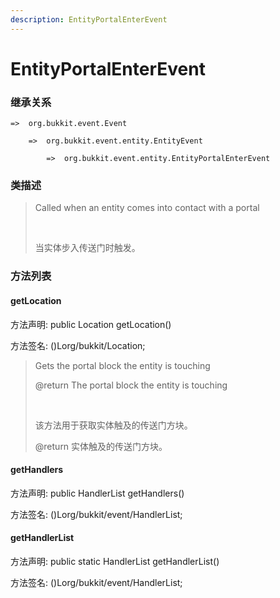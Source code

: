 ```yaml
---
description: EntityPortalEnterEvent
---
```


# EntityPortalEnterEvent

### 继承关系

    =>  org.bukkit.event.Event

        =>  org.bukkit.event.entity.EntityEvent

            =>  org.bukkit.event.entity.EntityPortalEnterEvent

### 类描述

> Called when an entity comes into contact with a portal
> 
> <br>
> 
> 当实体步入传送门时触发。

### 方法列表

#### getLocation

方法声明: public Location getLocation()

方法签名: ()Lorg/bukkit/Location;

> Gets the portal block the entity is touching
> 
> @return The portal block the entity is touching
> 
> <br>
> 
> 该方法用于获取实体触及的传送门方块。
> 
> @return 实体触及的传送门方块。

#### getHandlers

方法声明: public HandlerList getHandlers()

方法签名: ()Lorg/bukkit/event/HandlerList;

#### getHandlerList

方法声明: public static HandlerList getHandlerList()

方法签名: ()Lorg/bukkit/event/HandlerList;